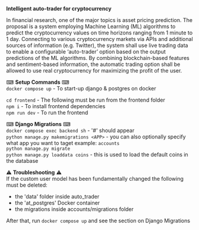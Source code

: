 <b>Intelligent auto-trader for cryptocurrency</b>

In financial research, one of the major topics is asset pricing prediction. The proposal is a system employing Machine Learning (ML) algorithms to predict the cryptocurrency values on time horizons ranging from 1 minute to 1 day. Connecting to various cryptocurrency markets via APIs and additional sources of information (e.g. Twitter), the system shall use live trading data to enable a configurable ‘auto-trader’ option based on the output predictions of the ML algorithms. By combining blockchain-based features and sentiment-based information, the automatic trading option shall be allowed to use real cryptocurrency for maximizing the profit of the user.


⌨ <b>Setup Commands</b> ⌨ <br>
`docker compose up` - To start-up django & postgres on docker <br>

`cd frontend` - The following must be run from the frontend folder <br> 
`npm i` - To install frontend dependencies <br>
`npm run dev` - To run the frontend


⌨ <b>Django Migrations</b> ⌨ <br>
`docker compose exec backend sh` - '#' should appear <br>
`python manage.py makemigrations <APP>` - you can also optionally specify what app you want to taget example: `accounts`<br> 
`python manage.py migrate` <br>
`python manage.py loaddata coins` - this is used to load the default coins in the database

⚠️ <b>Troubleshooting</b> ⚠️<br>
If the custom user model has been fundamentally changed the following must be deleted: <br>
- the 'data' folder inside auto_trader
- the 'at_postgres' Docker container
- the migrations inside accounts/migrations folder

After that, run `docker compose up` and see the section on Django Migrations